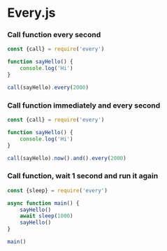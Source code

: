 # Every.js

### Call function every second
```javascript
const {call} = require('every')

function sayHello() {
    console.log('Hi')
}

call(sayHello).every(2000)

```
### Call function immediately and every second
```javascript
const {call} = require('every')

function sayHello() {
    console.log('Hi')
}

call(sayHello).now().and().every(2000)

```

### Call function, wait 1 second and run it again
```javascript
const {sleep} = require('every')

async function main() {
    sayHello()
    await sleep(1000)
    sayHello()
}

main()
```
